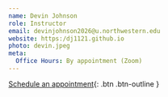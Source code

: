 ```yaml
---
name: Devin Johnson
role: Instructor
email: devinjohnson2026@u.northwestern.edu
website: https:/dj1121.github.io
photo: devin.jpeg
meta:
  Office Hours: By appointment (Zoom)
---
```


[Schedule an appointment](#){: .btn .btn-outline }
